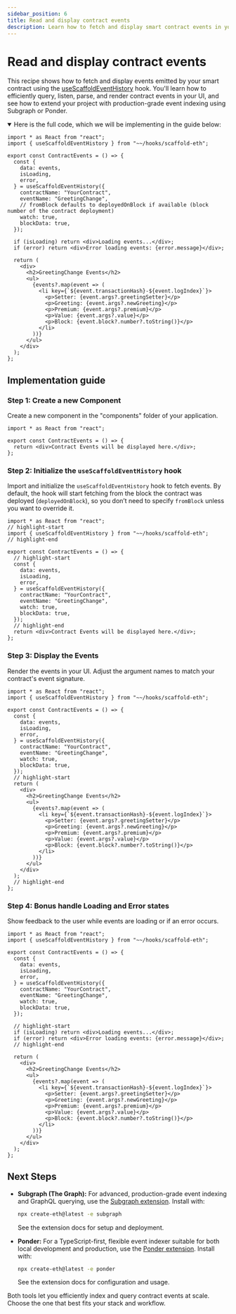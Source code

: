 ```yaml
---
sidebar_position: 6
title: Read and display contract events
description: Learn how to fetch and display smart contract events in your dApp.
---
```


# Read and display contract events

This recipe shows how to fetch and display events emitted by your smart contract using the [useScaffoldEventHistory](/hooks/useScaffoldEventHistory) hook. You'll learn how to efficiently query, listen, parse, and render contract events in your UI, and see how to extend your project with production-grade event indexing using Subgraph or Ponder.

<details open>
<summary>Here is the full code, which we will be implementing in the guide below:</summary>

```tsx title="components/ContractEvents.tsx"
import * as React from "react";
import { useScaffoldEventHistory } from "~~/hooks/scaffold-eth";

export const ContractEvents = () => {
  const {
    data: events,
    isLoading,
    error,
  } = useScaffoldEventHistory({
    contractName: "YourContract",
    eventName: "GreetingChange",
    // fromBlock defaults to deployedOnBlock if available (block number of the contract deployment)
    watch: true,
    blockData: true,
  });

  if (isLoading) return <div>Loading events...</div>;
  if (error) return <div>Error loading events: {error.message}</div>;

  return (
    <div>
      <h2>GreetingChange Events</h2>
      <ul>
        {events?.map(event => (
          <li key={`${event.transactionHash}-${event.logIndex}`}>
            <p>Setter: {event.args?.greetingSetter}</p>
            <p>Greeting: {event.args?.newGreeting}</p>
            <p>Premium: {event.args?.premium}</p>
            <p>Value: {event.args?.value}</p>
            <p>Block: {event.block?.number?.toString()}</p>
          </li>
        ))}
      </ul>
    </div>
  );
};
```

</details>

## Implementation guide

### Step 1: Create a new Component

Create a new component in the "components" folder of your application.

```tsx title="components/ContractEvents.tsx"
import * as React from "react";

export const ContractEvents = () => {
  return <div>Contract Events will be displayed here.</div>;
};
```

### Step 2: Initialize the `useScaffoldEventHistory` hook

Import and initialize the `useScaffoldEventHistory` hook to fetch events. By default, the hook will start fetching from the block the contract was deployed (`deployedOnBlock`), so you don’t need to specify `fromBlock` unless you want to override it.

```tsx title="components/ContractEvents.tsx"
import * as React from "react";
// highlight-start
import { useScaffoldEventHistory } from "~~/hooks/scaffold-eth";
// highlight-end

export const ContractEvents = () => {
  // highlight-start
  const {
    data: events,
    isLoading,
    error,
  } = useScaffoldEventHistory({
    contractName: "YourContract",
    eventName: "GreetingChange",
    watch: true,
    blockData: true,
  });
  // highlight-end
  return <div>Contract Events will be displayed here.</div>;
};
```

### Step 3: Display the Events

Render the events in your UI. Adjust the argument names to match your contract's event signature.

```tsx title="components/ContractEvents.tsx"
import * as React from "react";
import { useScaffoldEventHistory } from "~~/hooks/scaffold-eth";

export const ContractEvents = () => {
  const {
    data: events,
    isLoading,
    error,
  } = useScaffoldEventHistory({
    contractName: "YourContract",
    eventName: "GreetingChange",
    watch: true,
    blockData: true,
  });
  // highlight-start
  return (
    <div>
      <h2>GreetingChange Events</h2>
      <ul>
        {events?.map(event => (
          <li key={`${event.transactionHash}-${event.logIndex}`}>
            <p>Setter: {event.args?.greetingSetter}</p>
            <p>Greeting: {event.args?.newGreeting}</p>
            <p>Premium: {event.args?.premium}</p>
            <p>Value: {event.args?.value}</p>
            <p>Block: {event.block?.number?.toString()}</p>
          </li>
        ))}
      </ul>
    </div>
  );
  // highlight-end
};
```

### Step 4: Bonus handle Loading and Error states

Show feedback to the user while events are loading or if an error occurs.

```tsx title="components/ContractEvents.tsx"
import * as React from "react";
import { useScaffoldEventHistory } from "~~/hooks/scaffold-eth";

export const ContractEvents = () => {
  const {
    data: events,
    isLoading,
    error,
  } = useScaffoldEventHistory({
    contractName: "YourContract",
    eventName: "GreetingChange",
    watch: true,
    blockData: true,
  });

  // highlight-start
  if (isLoading) return <div>Loading events...</div>;
  if (error) return <div>Error loading events: {error.message}</div>;
  // highlight-end

  return (
    <div>
      <h2>GreetingChange Events</h2>
      <ul>
        {events?.map(event => (
          <li key={`${event.transactionHash}-${event.logIndex}`}>
            <p>Setter: {event.args?.greetingSetter}</p>
            <p>Greeting: {event.args?.newGreeting}</p>
            <p>Premium: {event.args?.premium}</p>
            <p>Value: {event.args?.value}</p>
            <p>Block: {event.block?.number?.toString()}</p>
          </li>
        ))}
      </ul>
    </div>
  );
};
```

## Next Steps

- **Subgraph (The Graph):** For advanced, production-grade event indexing and GraphQL querying, use the [Subgraph extension](https://github.com/scaffold-eth/create-eth-extensions/tree/subgraph). Install with:

  ```sh
  npx create-eth@latest -e subgraph
  ```

  See the extension docs for setup and deployment.

- **Ponder:** For a TypeScript-first, flexible event indexer suitable for both local development and production, use the [Ponder extension](https://github.com/scaffold-eth/create-eth-extensions/tree/ponder). Install with:
  ```sh
  npx create-eth@latest -e ponder
  ```
  See the extension docs for configuration and usage.

Both tools let you efficiently index and query contract events at scale. Choose the one that best fits your stack and workflow.
